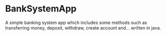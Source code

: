 # BankSystemApp
A simple banking system app which includes some methods such as transferring money, deposit, withdraw, create account and... written in java.
